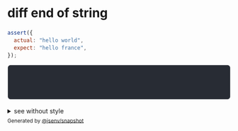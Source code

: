 # diff end of string

```js
assert({
  actual: "hello world",
  expect: "hello france",
});
```

![img](throw.svg)

<details>
  <summary>see without style</summary>

```console
AssertionError: actual and expect are different

actual: "hello world"
expect: "hello france"
```

</details>


<sub>
  Generated by <a href="https://github.com/jsenv/core/tree/main/packages/independent/snapshot">@jsenv/snapshot</a>
</sub>